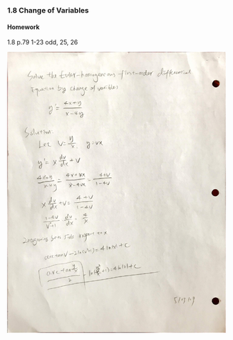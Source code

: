 ### 1.8 Change of Variables

#### Homework
1.8 p.79 1-23 odd, 25, 26

![Graph](../assets/euler_homogeneous.JPG)
